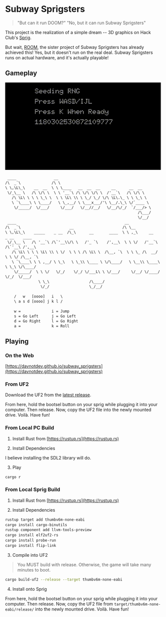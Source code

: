 # Subway Sprigsters

> "But can it run DOOM?"
> "No, but it can run Subway Sprigsters"

This project is the realization of a simple dream --
3D graphics on Hack Club's [Sprig](https://sprig.hackclub.com/).

But wait, [ROOM](https://sprig.hackclub.com/gallery/ROOM),
the sister project of Subway Sprigsters has already achieved this!
Yes, but it doesn't run on the real deal.
Subway Sprigsters runs on actual hardware, and it's actually playable!

## Gameplay

![gameplay.gif](./assets/gameplay.gif)

```
 ____                 __
/\  _`\              /\ \
\ \,\L\_\    __  __  \ \ \____   __  __  __     __      __  __
 \/_\__ \   /\ \/\ \  \ \ '__`\ /\ \/\ \/\ \  /'__`\   /\ \/\ \
   /\ \L\ \ \ \ \_\ \  \ \ \L\ \\ \ \_/ \_/ \/\ \L\.\_ \ \ \_\ \
   \ `\____\ \ \____/   \ \_,__/ \ \___x___/'\ \__/.\_\ \/`____ \
    \/_____/  \/___/     \/___/   \/__//__/   \/__/\/_/  `/___/> \
                                                            /\___/
                                                            \/__/
 ____                                                 __
/\  _`\                      __                      /\ \__
\ \,\L\_\    _____    _ __  /\_\      __       ____  \ \ ,_\     __    _ __    ____
 \/_\__ \   /\ '__`\ /\`'__\\/\ \   /'_ `\    /',__\  \ \ \/   /'__`\ /\`'__\ /',__\
   /\ \L\ \ \ \ \L\ \\ \ \/  \ \ \ /\ \L\ \  /\__, `\  \ \ \_ /\  __/ \ \ \/ /\__, `\
   \ `\____\ \ \ ,__/ \ \_\   \ \_\\ \____ \ \/\____/   \ \__\\ \____\ \ \_\ \/\____/
    \/_____/  \ \ \/   \/_/    \/_/ \/___L\ \ \/___/     \/__/ \/____/  \/_/  \/___/
               \ \_\                  /\____/
                \/_/                  \_/__/

    /   w   [oooo]   i   \
    \ a s d [oooo] j k l /

    w =              i = Jump
    s = Go Left      j = Go Left
    d = Go Right     l = Go Right
    a =              k = Roll
```

## Playing

### On the Web

[https://davnotdev.github.io/subway_sprigsters](https://davnotdev.github.io/subway_sprigsters)

### From UF2

Download the UF2 from the [latest release](https://github.com/davnotdev/subway_sprigsters/releases).

From here, hold the bootsel button on your sprig while plugging it into your computer.
Then release.
Now, copy the UF2 file into the newly mounted drive.
Voilà.
Have fun!

### From Local PC Build

1. Install Rust from [https://rustup.rs](https://rustup.rs)

2. Install Dependencies

I believe installing the SDL2 library will do.

3. Play

```sh
cargo r
```

### From Local Sprig Build

1. Install Rust from [https://rustup.rs](https://rustup.rs)

2. Install Dependencies

```sh
rustup target add thumbv6m-none-eabi
cargo install cargo-binutils
rustup component add llvm-tools-preview
cargo install elf2uf2-rs
cargo install probe-run
cargo install flip-link
```

3. Compile into UF2

> You MUST build with release.
> Otherwise, the game will take many minutes to boot.

```sh
cargo build-uf2 --release --target thumbv6m-none-eabi
```

4. Install onto Sprig

From here, hold the bootsel button on your sprig while plugging it into your computer.
Then release.
Now, copy the UF2 file from `target/thumbv6m-none-eabi/release/` into the newly mounted drive.
Voilà.
Have fun!
